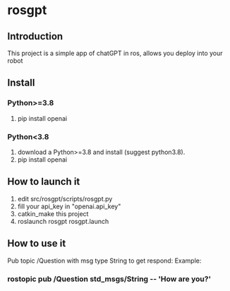 # rosgpt

## Introduction
This project is a simple app of chatGPT in ros, allows you deploy into your robot

## Install 
### Python>=3.8
1. pip install openai

### Python<3.8
1. download a Python>=3.8 and install (suggest python3.8).
2. pip install openai

## How to launch it
1. edit src/rosgpt/scripts/rosgpt.py
2. fill your api_key in "openai.api_key"
3. catkin_make this project
4. roslaunch rosgpt rosgpt.launch

## How to use it
Pub topic /Question with msg type String to get respond:
Example: 
### rostopic pub /Question std_msgs/String -- 'How are you?'
